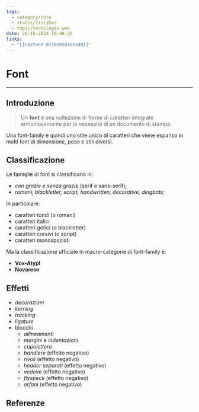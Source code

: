 ```yaml
---
tags:
  - category/note
  - status/finished
  - topic/tecnologie-web
date: 26-10-2024 16:46:26
links:
  - "[[Lecture 07102024161340]]"
---
```

# Font
---
## Introduzione
> Un **font** è una collezione di forme di caratteri integrate armoniosamente per le necessità di un documento di stampa.

Una font-family è quindi uno stile unico di caratteri che viene espanso in molti font di dimensione, peso e stili diversi.

## Classificazione
Le famiglie di font si classificano in:
- _con grazie e senza grazie_ (serif e sans-serif);
- _romani, blackletter, script, handwritten, decorative, dingbats_;

In particolare:
- caratteri tondi (o romani)
- caratteri italici
- caratteri gotici (o blackletter)
- caratteri corsivi (o script)
- caratteri monospaziati

Ma la classificazione ufficiale in macro-categorie di font-family è:
- **Vox-Atypl**
- **Novarese**

## Effetti
- _decorazioni_
- _kerning_
- _tracking_
- _ligature_
- blocchi
	- _allineamenti_
	- _margini_ e _indentazioni_
	- _capolettera_
	- _bandiere_ (effetto negativo)
	- _rivoli_ (effetto negativo)
	- _header separati_ (effetto negativo)
	- _vedove_ (effetto negativo)
	- _flyspeck_ (effetto negativo)
	- _orfani_ (effetto negativo)

## Referenze